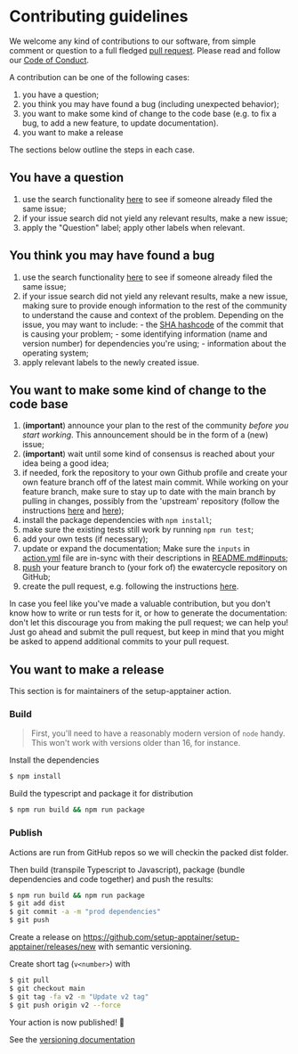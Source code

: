 # Contributing guidelines

We welcome any kind of contributions to our software, from simple
comment or question to a full fledged [pull
request](https://help.github.com/articles/about-pull-requests/). Please
read and follow our [Code of Conduct](CODE_OF_CONDUCT.md).

A contribution can be one of the following cases:

1. you have a question;
2. you think you may have found a bug (including unexpected behavior);
3. you want to make some kind of change to the code base (e.g. to fix a
    bug, to add a new feature, to update documentation).
4. you want to make a release

The sections below outline the steps in each case.

## You have a question

1. use the search functionality
    [here](https://github.com/setup-apptainer/setup-apptainer/issues) to see if
    someone already filed the same issue;
2. if your issue search did not yield any relevant results, make a new
    issue;
3. apply the \"Question\" label; apply other labels when relevant.

## You think you may have found a bug

1. use the search functionality
    [here](https://github.com/setup-apptainer/setup-apptainer/issues) to see if
    someone already filed the same issue;
2. if your issue search did not yield any relevant results, make a new
    issue, making sure to provide enough information to the rest of the
    community to understand the cause and context of the problem.
    Depending on the issue, you may want to include: - the [SHA
    hashcode](https://help.github.com/articles/autolinked-references-and-urls/#commit-shas)
    of the commit that is causing your problem; - some identifying
    information (name and version number) for dependencies you\'re
    using; - information about the operating system;
3. apply relevant labels to the newly created issue.

## You want to make some kind of change to the code base

1. (**important**) announce your plan to the rest of the community
    *before you start working*. This announcement should be in the form
    of a (new) issue;
2. (**important**) wait until some kind of consensus is reached about
    your idea being a good idea;
3. if needed, fork the repository to your own Github profile and create
    your own feature branch off of the latest main commit. While working
    on your feature branch, make sure to stay up to date with the main
    branch by pulling in changes, possibly from the \'upstream\'
    repository (follow the instructions
    [here](https://help.github.com/articles/configuring-a-remote-for-a-fork/)
    and [here](https://help.github.com/articles/syncing-a-fork/));
4. install the package dependencies with
    `npm install`;
5. make sure the existing tests still work by running `npm run test`;
6. add your own tests (if necessary);
7. update or expand the documentation; Make sure the `inputs` in [action.yml](action.yml) file are in-sync with their descriptions in [README.md#inputs](README.md#inputs);
8. [push](http://rogerdudler.github.io/git-guide/) your feature branch
    to (your fork of) the ewatercycle repository on GitHub;
9. create the pull request, e.g. following the instructions
    [here](https://help.github.com/articles/creating-a-pull-request/).

In case you feel like you\'ve made a valuable contribution, but you
don\'t know how to write or run tests for it, or how to generate the
documentation: don\'t let this discourage you from making the pull
request; we can help you! Just go ahead and submit the pull request, but
keep in mind that you might be asked to append additional commits to
your pull request.

## You want to make a release

This section is for maintainers of the setup-apptainer action.

### Build

> First, you'll need to have a reasonably modern version of `node` handy. This won't work with versions older than 16, for instance.

Install the dependencies  
```bash
$ npm install
```

Build the typescript and package it for distribution
```bash
$ npm run build && npm run package
```

### Publish

Actions are run from GitHub repos so we will checkin the packed dist folder. 

Then build (transpile Typescript to Javascript), package (bundle dependencies and code together) and push the results:
```bash
$ npm run build && npm run package
$ git add dist
$ git commit -a -m "prod dependencies"
$ git push
```

Create a release on https://github.com/setup-apptainer/setup-apptainer/releases/new with semantic versioning.

Create short tag (`v<number>`) with
```bash
$ git pull
$ git checkout main
$ git tag -fa v2 -m "Update v2 tag"
$ git push origin v2 --force
```

Your action is now published! :rocket: 

See the [versioning documentation](https://github.com/actions/toolkit/blob/master/docs/action-versioning.md)
